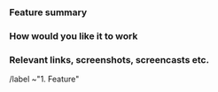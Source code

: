 <!--
Please read https://gnome.pages.gitlab.gnome.org/gnome-online-accounts/goals.html
first to ensure that you understand the goals of the project.
-->

### Feature summary

<!--
Describe what you would like to be able to do with GNOME Online Accounts
that you currently cannot do.

Note that GNOME Online Accounts is only responsible for:

1. Discovering services
2. Authenticating accounts
3. Providing credentials to applications
-->

### How would you like it to work

<!--
If you can think of a way GNOME Online Accounts might be able to do this,
let us know here.
-->

### Relevant links, screenshots, screencasts etc.

<!--
If you have further information, such as technical documentation,
code, mockups or a similar feature in another desktop environments,
please provide them here.
-->


<!-- Do not remove the following line. -->
/label ~"1. Feature"

